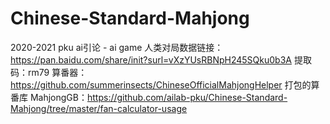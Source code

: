 # Chinese-Standard-Mahjong
2020-2021 pku ai引论 - ai game
人类对局数据链接：https://pan.baidu.com/share/init?surl=vXzYUsRBNpH245SQku0b3A 提取码：rm79
算番器：https://github.com/summerinsects/ChineseOfficialMahjongHelper
打包的算番库 MahjongGB：https://github.com/ailab-pku/Chinese-Standard-Mahjong/tree/master/fan-calculator-usage
